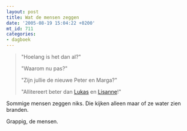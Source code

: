 ```yaml
---
layout: post
title: Wat de mensen zeggen
date: '2005-08-19 15:04:22 +0200'
mt_id: 711
categories:
- dagboek
---
```

<blockquote>"Hoelang is het dan al?"

"Waarom nu pas?"

"Zijn jullie de nieuwe Peter en Marga?"

"Allitereert beter dan <a href="http://www.livejournal.com/users/lukazz/">Lukas</a> en <a href="http://www.livejournal.com/users/li_la/">Lisanne</a>!"</blockquote>

Sommige mensen zeggen niks. Die kijken alleen maar of ze water zien branden.

Grappig, de mensen.
